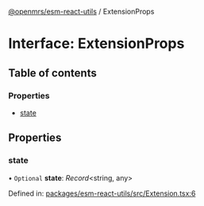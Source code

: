 [@openmrs/esm-react-utils](../API.md) / ExtensionProps

# Interface: ExtensionProps

## Table of contents

### Properties

- [state](extensionprops.md#state)

## Properties

### state

• `Optional` **state**: *Record*<string, any\>

Defined in: [packages/esm-react-utils/src/Extension.tsx:6](https://github.com/nk183/openmrs-esm-core/blob/master/packages/esm-react-utils/src/Extension.tsx#L6)
